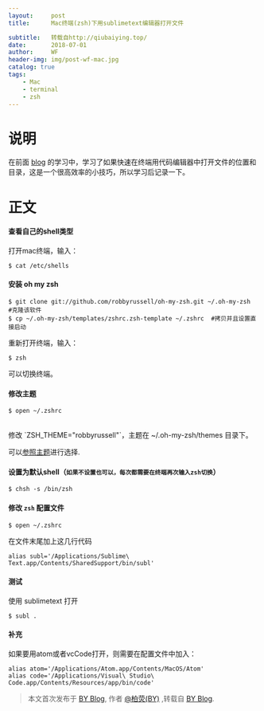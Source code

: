 ```yaml
---
layout:     post
title:      Mac终端(zsh)下用sublimetext编辑器打开文件

subtitle:   转载自http://qiubaiying.top/
date:       2018-07-01
author:     WF
header-img: img/post-wf-mac.jpg
catalog: true
tags:
    - Mac
    - terminal
    - zsh
---
```


# 说明
 
 在前面 [blog](http://qiubaiying.top/2017/06/19/%E5%BF%AB%E9%80%9F%E9%85%8D%E7%BD%AEzsh/) 的学习中，学习了如果快速在终端用代码编辑器中打开文件的位置和目录，这是一个很高效率的小技巧，所以学习后记录一下。
 
# 正文

#### 查看自己的shell类型

打开mac终端，输入：

	$ cat /etc/shells
	
#### 安装 oh my zsh

	$ git clone git://github.com/robbyrussell/oh-my-zsh.git ~/.oh-my-zsh  #克隆该软件
	$ cp ~/.oh-my-zsh/templates/zshrc.zsh-template ~/.zshrc  #拷贝并且设置直接启动

重新打开终端，输入：
	
	$ zsh

可以切换终端。

#### 修改主题

	$ open ~/.zshrc 
<br>
	修改 `ZSH_THEME="robbyrussell"`，主题在 ~/.oh-my-zsh/themes 目录下。

可以[参照主题](https://github.com/robbyrussell/oh-my-zsh/wiki/themes)进行选择.

#### 设置为默认shell（`如果不设置也可以，每次都需要在终端再次输入zsh切换`）

	$ chsh -s /bin/zsh

#### 修改 `zsh` 配置文件

	$ open ~/.zshrc
	
在文件末尾加上这几行代码

	alias subl='/Applications/Sublime\ Text.app/Contents/SharedSupport/bin/subl'

#### 测试
使用 sublimetext 打开
	
	$ subl .

#### 补充
如果要用atom或者vcCode打开，则需要在配置文件中加入：

	alias atom='/Applications/Atom.app/Contents/MacOS/Atom'
	alias code='/Applications/Visual\ Studio\ Code.app/Contents/Resources/app/bin/code'

> 本文首次发布于 [BY Blog](http://qiubaiying.github.io), 作者 [@柏荧(BY)](http://github.com/qiubaiying) ,转载自 [BY Blog](http://qiubaiying.top/).